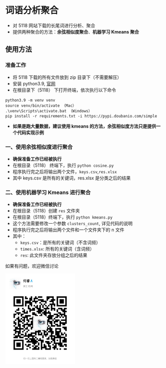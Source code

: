# 词语分析聚合

* 对 5118 网站下载的长尾词进行分析、聚合
* 提供两种聚合的方法：**余弦相似度聚合**、**机器学习 Kmeans 聚合**

## 使用方法

### 准备工作

* 将 5118 下载的所有文件放到 zip 目录下（不需要解压）
* 安装 python3.9, [官网](https://www.python.org/downloads/release/python-390/)
* 在根目录下（5118） 下打开终端，依次执行以下命令

```shell
python3.9 -m venv venv
source venv/bin/activate （Mac）
.\venv\Scripts\activate.bat （Windows）
pip install -r requirements.txt -i https://pypi.doubanio.com/simple
```

* **如果是跑大量数据，建议使用 kmeans 的方法，余弦相似度方法只是提供一个代码实现示例**

### 一、使用余弦相似度进行聚合

* **确保准备工作已经被执行**
* 在根目录（5118） 终端下，执行 `python cosine.py`
* 程序执行完之后将输出两个文件，`keys.csv`,`res.xlsx`
* 其中 keys.csv 是所有的关键词，res.xlsx 是分类之后的结果

### 二、使用机器学习 Kmeans 进行聚合

* **确保准备工作已经被执行**
* 在根目录（5118）创建 `res` 文件夹
* 在根目录（5118）终端下，执行 `python kmeans.py`
* 这个方法需要修改一个参数 `clusters_count`, 详见代码的说明
* 程序执行完之后将输出两个文件和一个文件夹下的 n 文件
* 其中：
  * `keys.csv`：是所有的关键词（不含词频）
  * `times.xlsx`: 所有的关键词（含词频）
  * `res`: 此文件夹存放分组之后的结果

如果有问题，欢迎微信讨论

<img src="/images/Wechat.jpeg" width = "220" align=center />
